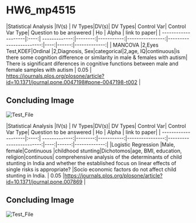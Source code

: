 # HW6_mp4515

|Statistical Analysis |IV(s) | IV Types|DV(s)| DV Types| Control Var| Control Var Type| Question to be answered | Ho  | Alpha | link to paper|
| --------------------|:----:| -------------:|--------:|-----------:|----------------:|------------------------:|----:|------:|-------------:|
| MANCOVA     |2,Eyes Test,KDEF|Ordinal  |2,Diagnosis, Sex|categorical|2,age, IQ|continuous|is there some cognition difference or similarity in male & females with autism| There is significant diferences in cognitive functions between male and female samples with autism  | 0.05 | https://journals.plos.org/plosone/article?id=10.1371/journal.pone.0047198#pone-0047198-t002 |

## Concluding Image
![Test_File](11.png)

|Statistical Analysis |IV(s) | IV Types|DV(s)| DV Types| Control Var| Control Var Type| Question to be answered | Ho  | Alpha | link to paper|
| --------------------|:----:| -------------:|--------:|-----------:|----------------:|------------------------:|----:|------:|-------------:|
|Logistic Regression  |Male, female|Continuous |childhood stunting|Dichotomos|age, BMI, education, religion|continuous|  comprehensive analysis of the determinants of child stunting in India and  whether the established focus on linear effects of single risks is appropriate?  |Socio economic factors do not affect child stunting in India. | 0.05 |https://journals.plos.org/plosone/article?id=10.1371/journal.pone.007869 |

## Concluding Image 
![Test_File](pic12.png)



